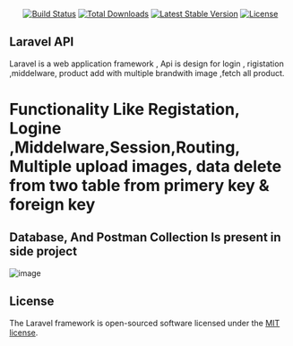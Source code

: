 

<p align="center">
<a href="https://travis-ci.org/laravel/framework"><img src="https://travis-ci.org/laravel/framework.svg" alt="Build Status"></a>
<a href="https://packagist.org/packages/laravel/framework"><img src="https://img.shields.io/packagist/dt/laravel/framework" alt="Total Downloads"></a>
<a href="https://packagist.org/packages/laravel/framework"><img src="https://img.shields.io/packagist/v/laravel/framework" alt="Latest Stable Version"></a>
<a href="https://packagist.org/packages/laravel/framework"><img src="https://img.shields.io/packagist/l/laravel/framework" alt="License"></a>
</p>

##  Laravel API

Laravel is a web application framework , Api is design for login , rigistation ,middelware, product add with multiple brandwith image ,fetch all product. 

# Functionality Like Registation, Logine ,Middelware,Session,Routing, Multiple upload images, data delete from two table from primery key & foreign key
 

## Database, And Postman Collection Is present in side project

![image](https://github.com/ir32/blog-2/assets/47362140/3032f915-e4e1-4a1f-a5db-f716d99029b7)


## License

The Laravel framework is open-sourced software licensed under the [MIT license](https://opensource.org/licenses/MIT).
